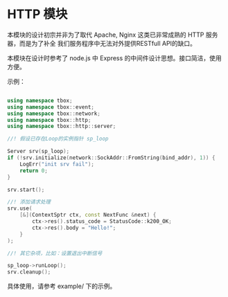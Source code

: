 # HTTP 模块

本模块的设计初宗并非为了取代 Apache, Nginx 这类已非常成熟的 HTTP 服务器，而是为了补全
我们服务程序中无法对外提供RESTfull API的缺口。

本模块在设计时参考了 node.js 中 Express 的中间件设计思想。接口简洁，使用方便。

示例：
```c++

using namespace tbox;
using namespace tbox::event;
using namespace tbox::network;
using namespace tbox::http;
using namespace tbox::http::server;

//! 假设已存在Loop的实例指针 sp_loop 

Server srv(sp_loop);
if (!srv.initialize(network::SockAddr::FromString(bind_addr), 1)) {
    LogErr("init srv fail");
    return 0;
}

srv.start();

//! 添加请求处理
srv.use(
    [&](ContextSptr ctx, const NextFunc &next) {
        ctx->res().status_code = StatusCode::k200_OK;
        ctx->res().body = "Hello!";
    }
);

//! 其它杂项，比如：设置退出中断信号

sp_loop->runLoop();
srv.cleanup();

```

具体使用，请参考 example/ 下的示例。
